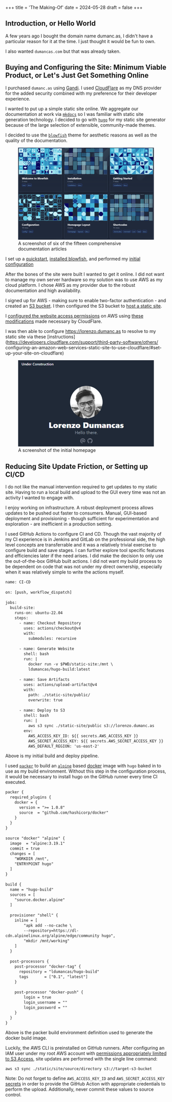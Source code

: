 +++
title = 'The Making-Of'
date = 2024-05-28
draft = false
+++

## Introduction, or Hello World

A few years ago I bought the domain name dumanc.as, I didn't have a particular reason for it
at the time. I just thought it would be fun to own.

I also wanted `dumancas.com` but that was already taken.

## Buying and Configuring the Site: Minimum Viable Product, or Let's Just Get Something Online

I purchased `dumanc.as` using [Gandi](https://gandi.net). I used [CloudFlare](https://www.cloudflare.com/) as my DNS provider for the added security combined with my preference for their developer experience.

I wanted to put up a simple static site online. We aggregate our documentation at work via [`mkdocs`](https://www.mkdocs.org/)
so I was familiar with static site generation technology. I decided to go with [`hugo`](https://gohugo.io/) for my static site generator because of the large selection of extensible, community-made themes.

I decided to use the [`blowfish`](https://blowfish.page/) theme for aesthetic reasons as well as the quality of the documentation.

<figure>
    <img src="./img/blowfish-docs.png"
         alt="Six of Fifteen Comprehensive Documentation Articles">
    <figcaption>A screenshot of six of the fifteen comprehensive documentation articles</figcaption>
</figure>

I set up a [quickstart](https://gohugo.io/getting-started/quick-start/), [installed blowfish](https://blowfish.page/docs/installation/), and performed my [initial](https://blowfish.page/docs/getting-started/) [configuration](https://blowfish.page/docs/configuration/)

After the bones of the site were built I wanted to get it online. I did not want to manage my own server hardware so my solution was to use AWS as my cloud platform. I chose AWS as my provider due to the robust documentation and high availability.

I signed up for AWS - making sure to enable two-factor authentication - and created an [S3 bucket](https://docs.aws.amazon.com/AmazonS3/latest/userguide/creating-bucket.html). I then configured the S3 bucket to [host a static site](https://docs.aws.amazon.com/AmazonS3/latest/userguide/WebsiteHosting.html). 

I [configured the website access permissions](https://docs.aws.amazon.com/AmazonS3/latest/userguide/WebsiteAccessPermissionsReqd.html) on AWS using [these modifications](https://developers.cloudflare.com/support/third-party-software/others/configuring-an-amazon-web-services-static-site-to-use-cloudflare/) made necessary by CloudFlare.

I was then able to configure https://lorenzo.dumanc.as to resolve to my static site via these [instructions](https://developers.cloudflare.com/support/third-party-software/others/
configuring-an-amazon-web-services-static-site-to-use-cloudflare/#set-up-your-site-on-cloudflare)

<figure>
    <img src="./img/initial-site.png"
         alt="Hello World">
    <figcaption>A screenshot of the initial homepage</figcaption>
</figure>

## Reducing Site Update Friction, or Setting up CI/CD

I do not like the manual intervention required to get updates to my static site. Having to run a local build 
and upload to the GUI every time was not an activity I wanted to engage with.

I enjoy working on infrastructure. A robust deployment process allows updates to be pushed out faster to consumers. Manual, GUI-based deployment and provisioning - though sufficient for experimentation and exploration - are inefficient in a production setting.

I used GitHub Actions to configure CI and CD. Though the vast majority of my CI experience is in Jenkins and GitLab on the professional side, the high level concepts are transferrable and it was a relatively trivial exercise to configure build and save stages. I can further explore tool specific features and efficiencies later if the need arises. I did make the decision to only use the out-of-the-box GitHub
built actions. I did not want my build process to be dependent on code that was not under
my direct ownership, especially when it was relatively simple to write the actions myself.

```
name: CI-CD

on: [push, workflow_dispatch]

jobs:
  build-site:
    runs-on: ubuntu-22.04
    steps:
      - name: Checkout Repository
        uses: actions/checkout@v4
        with:
          submodules: recursive

      - name: Generate Website
        shell: bash
        run: |
          docker run -v $PWD/static-site:/mnt \
          ldumancas/hugo-build:latest
      
      - name: Save Artifacts
        uses: actions/upload-artifact@v4
        with:
          path: ./static-site/public/
          overwrite: true

      - name: Deploy to S3
        shell: bash
        run: |
          aws s3 sync ./static-site/public s3://lorenzo.dumanc.as
        env:
          AWS_ACCESS_KEY_ID: ${{ secrets.AWS_ACCESS_KEY }}
          AWS_SECRET_ACCESS_KEY: ${{ secrets.AWS_SECRET_ACCESS_KEY }}
          AWS_DEFAULT_REGION: 'us-east-2'
```
Above is my initial build and deploy pipeline.

I used [`packer`](https://www.packer.io/) to build an [`alpine`](https://www.alpinelinux.org/) based [docker](https://www.docker.com/) image with `hugo` baked in to use as my build environment. Without this step in the configuration process, it would be necessary to install hugo on the GitHub runner every time CI executed.

```
packer {
  required_plugins {
    docker = {
      version = ">= 1.0.8"
      source  = "github.com/hashicorp/docker"
    }
  }
}

source "docker" "alpine" {
  image  = "alpine:3.19.1"
  commit = true
  changes = [
    "WORKDIR /mnt",
    "ENTRYPOINT hugo"
  ]
}

build {
  name = "hugo-build"
  sources = [
    "source.docker.alpine"
  ]

  provisioner "shell" {
    inline = [
        "apk add --no-cache \
        --repository=https://dl-cdn.alpinelinux.org/alpine/edge/community hugo",
        "mkdir /mnt/working"
    ]
  }

  post-processors {
    post-processor "docker-tag" {
      repository = "ldumancas/hugo-build"
      tags       = ["0.1", "latest"]
    }

    post-processor "docker-push" {
        login = true
        login_username = ""
        login_password = ""
    }
  }
}
```
Above is the packer build environment definition used to generate the docker build image.

Luckily, the AWS CLI is preinstalled on GitHub runners. After configuring an IAM user under my root AWS account with [permissions appropriately limited to S3 Access](https://docs.aws.amazon.com/AmazonRDS/latest/AuroraUserGuide/AuroraMySQL.Integrating.Authorizing.IAM.S3CreatePolicy.html), site updates are performed with the single line command:

```
aws s3 sync ./static/site/source/directory s3://target-s3-bucket
```
Note: Do not forget to define `AWS_ACCESS_KEY_ID` and `AWS_SECRET_ACCESS_KEY` [secrets](https://docs.github.com/en/actions/security-guides/using-secrets-in-github-actions) in order to provide the GitHub Action with appropriate credentials to perform the upload. Additionally, never commit these values to source control.
